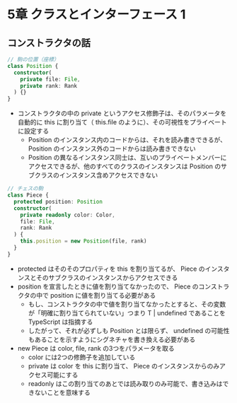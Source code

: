 # 5章 クラスとインターフェース 1

## コンストラクタの話


```ts
// 駒の位置（座標）
class Position {
  constructor(
    private file: File,
    private rank: Rank
  ) {}
}
```

- コンストラクタの中の private というアクセス修飾子は、そのパラメータを自動的に this に割り当て（ this.file のように）、その可視性をプライベートに設定する
	- Position のインスタンス内のコードからは、それを読み書きできるが、 Position のインスタンス外のコードからは読み書きできない
	- Position の異なるインスタンス同士は、互いのプライベートメンバーにアクセスできるが、他のすべてのクラスのインスタンスは Position のサブクラスのインスタンス含めアクセスできない

```ts
// チェスの駒
class Piece {
  protected position: Position
  constructor(
    private readonly color: Color,
    file: File,
    rank: Rank
  ) {
    this.position = new Position(file, rank)
  }
}
```

- protected はそのそのプロパティを this を割り当てるが、 Piece のインスタンスとそのサブクラスのインスタンスからアクセスできる
- position を宣言したときに値を割り当てなかったので、 Piece のコンストラクタの中で position に値を割り当てる必要がある
	- もし、コンストラクタの中で値を割り当てなかったとすると、その変数が「明確に割り当てられていない」つまり T | undefined であることを TypeScript は指摘する
	- したがって、それが必ずしも Position とは限らず、 undefined の可能性もあることを示すようにシグネチャを書き換える必要がある
- new Piece は color, file, rank の3つをパラメータを取る
	- color には2つの修飾子を追加している
	- private は color を this に割り当て、 Piece のインスタンスからのみアクセス可能にする
	- readonly はこの割り当てのあとでは読み取りのみ可能で、書き込みはできないことを意味する
